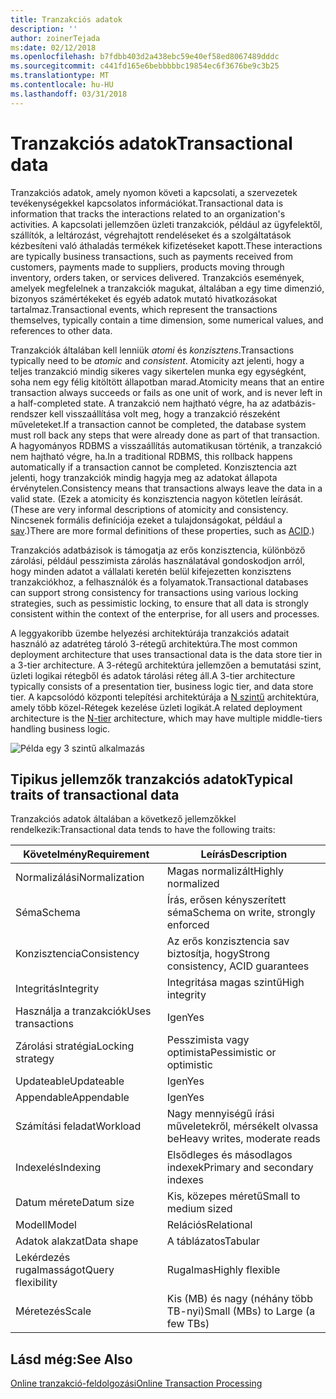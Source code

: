 ```yaml
---
title: Tranzakciós adatok
description: ''
author: zoinerTejada
ms:date: 02/12/2018
ms.openlocfilehash: b7fdbb403d2a438ebc59e40ef58ed8067489dddc
ms.sourcegitcommit: c441fd165e6bebbbbbc19854ec6f3676be9c3b25
ms.translationtype: MT
ms.contentlocale: hu-HU
ms.lasthandoff: 03/31/2018
---
```

# <a name="transactional-data"></a><span data-ttu-id="97645-102">Tranzakciós adatok</span><span class="sxs-lookup"><span data-stu-id="97645-102">Transactional data</span></span>

<span data-ttu-id="97645-103">Tranzakciós adatok, amely nyomon követi a kapcsolati, a szervezetek tevékenységekkel kapcsolatos információkat.</span><span class="sxs-lookup"><span data-stu-id="97645-103">Transactional data is information that tracks the interactions related to an organization's activities.</span></span> <span data-ttu-id="97645-104">A kapcsolati jellemzően üzleti tranzakciók, például az ügyfelektől, szállítók, a leltározást, végrehajtott rendeléseket és a szolgáltatások kézbesíteni való áthaladás termékek kifizetéseket kapott.</span><span class="sxs-lookup"><span data-stu-id="97645-104">These interactions are typically business transactions, such as payments received from customers, payments made to suppliers, products moving through inventory, orders taken, or services delivered.</span></span> <span data-ttu-id="97645-105">Tranzakciós események, amelyek megfelelnek a tranzakciók magukat, általában a egy time dimenzió, bizonyos számértékeket és egyéb adatok mutató hivatkozásokat tartalmaz.</span><span class="sxs-lookup"><span data-stu-id="97645-105">Transactional events, which represent the transactions themselves, typically contain a time dimension, some numerical values, and references to other data.</span></span> 

<span data-ttu-id="97645-106">Tranzakciók általában kell lenniük *atomi* és *konzisztens*.</span><span class="sxs-lookup"><span data-stu-id="97645-106">Transactions typically need to be *atomic* and *consistent*.</span></span> <span data-ttu-id="97645-107">Atomicity azt jelenti, hogy a teljes tranzakció mindig sikeres vagy sikertelen munka egy egységként, soha nem egy félig kitöltött állapotban marad.</span><span class="sxs-lookup"><span data-stu-id="97645-107">Atomicity means that an entire transaction always succeeds or fails as one unit of work, and is never left in a half-completed state.</span></span> <span data-ttu-id="97645-108">A tranzakció nem hajtható végre, ha az adatbázis-rendszer kell visszaállítása volt meg, hogy a tranzakció részeként műveleteket.</span><span class="sxs-lookup"><span data-stu-id="97645-108">If a transaction cannot be completed, the database system must roll back any steps that were already done as part of that transaction.</span></span> <span data-ttu-id="97645-109">A hagyományos RDBMS a visszaállítás automatikusan történik, a tranzakció nem hajtható végre, ha.</span><span class="sxs-lookup"><span data-stu-id="97645-109">In a traditional RDBMS, this rollback happens automatically if a transaction cannot be completed.</span></span> <span data-ttu-id="97645-110">Konzisztencia azt jelenti, hogy tranzakciók mindig hagyja meg az adatokat állapota érvénytelen.</span><span class="sxs-lookup"><span data-stu-id="97645-110">Consistency means that transactions always leave the data in a valid state.</span></span> <span data-ttu-id="97645-111">(Ezek a atomicity és konzisztencia nagyon kötetlen leírását.</span><span class="sxs-lookup"><span data-stu-id="97645-111">(These are very informal descriptions of atomicity and consistency.</span></span> <span data-ttu-id="97645-112">Nincsenek formális definíciója ezeket a tulajdonságokat, például a [sav](https://en.wikipedia.org/wiki/ACID).)</span><span class="sxs-lookup"><span data-stu-id="97645-112">There are more formal definitions of these properties, such as [ACID](https://en.wikipedia.org/wiki/ACID).)</span></span>

<span data-ttu-id="97645-113">Tranzakciós adatbázisok is támogatja az erős konzisztencia, különböző zárolási, például pesszimista zárolás használatával gondoskodjon arról, hogy minden adatot a vállalati keretén belül kifejezetten konzisztens tranzakciókhoz, a felhasználók és a folyamatok.</span><span class="sxs-lookup"><span data-stu-id="97645-113">Transactional databases can support strong consistency for transactions using various locking strategies, such as pessimistic locking, to ensure that all data is strongly consistent within the context of the enterprise, for all users and processes.</span></span> 

<span data-ttu-id="97645-114">A leggyakoribb üzembe helyezési architektúrája tranzakciós adatait használó az adatréteg tároló 3-rétegű architektúra.</span><span class="sxs-lookup"><span data-stu-id="97645-114">The most common deployment architecture that uses transactional data is the data store tier in a 3-tier architecture.</span></span> <span data-ttu-id="97645-115">A 3-rétegű architektúra jellemzően a bemutatási szint, üzleti logikai rétegből és adatok tárolási réteg áll.</span><span class="sxs-lookup"><span data-stu-id="97645-115">A 3-tier architecture typically consists of a presentation tier, business logic tier, and data store tier.</span></span> <span data-ttu-id="97645-116">A kapcsolódó központi telepítési architektúrája a [N szintű](/azure/architecture/guide/architecture-styles/n-tier) architektúra, amely több közel-Rétegek kezelése üzleti logikát.</span><span class="sxs-lookup"><span data-stu-id="97645-116">A related deployment architecture is the [N-tier](/azure/architecture/guide/architecture-styles/n-tier) architecture, which may have multiple middle-tiers handling business logic.</span></span>

![Példa egy 3 szintű alkalmazás](./images/three-tier-application.png)

## <a name="typical-traits-of-transactional-data"></a><span data-ttu-id="97645-118">Tipikus jellemzők tranzakciós adatok</span><span class="sxs-lookup"><span data-stu-id="97645-118">Typical traits of transactional data</span></span>

<span data-ttu-id="97645-119">Tranzakciós adatok általában a következő jellemzőkkel rendelkezik:</span><span class="sxs-lookup"><span data-stu-id="97645-119">Transactional data tends to have the following traits:</span></span>

| <span data-ttu-id="97645-120">Követelmény</span><span class="sxs-lookup"><span data-stu-id="97645-120">Requirement</span></span> | <span data-ttu-id="97645-121">Leírás</span><span class="sxs-lookup"><span data-stu-id="97645-121">Description</span></span> |
| --- | --- |
| <span data-ttu-id="97645-122">Normalizálási</span><span class="sxs-lookup"><span data-stu-id="97645-122">Normalization</span></span> | <span data-ttu-id="97645-123">Magas normalizált</span><span class="sxs-lookup"><span data-stu-id="97645-123">Highly normalized</span></span> |
| <span data-ttu-id="97645-124">Séma</span><span class="sxs-lookup"><span data-stu-id="97645-124">Schema</span></span> | <span data-ttu-id="97645-125">Írás, erősen kényszerített séma</span><span class="sxs-lookup"><span data-stu-id="97645-125">Schema on write, strongly enforced</span></span>|
| <span data-ttu-id="97645-126">Konzisztencia</span><span class="sxs-lookup"><span data-stu-id="97645-126">Consistency</span></span> | <span data-ttu-id="97645-127">Az erős konzisztencia sav biztosítja, hogy</span><span class="sxs-lookup"><span data-stu-id="97645-127">Strong consistency, ACID guarantees</span></span> |
| <span data-ttu-id="97645-128">Integritás</span><span class="sxs-lookup"><span data-stu-id="97645-128">Integrity</span></span> | <span data-ttu-id="97645-129">Integritása magas szintű</span><span class="sxs-lookup"><span data-stu-id="97645-129">High integrity</span></span> |
| <span data-ttu-id="97645-130">Használja a tranzakciók</span><span class="sxs-lookup"><span data-stu-id="97645-130">Uses transactions</span></span> | <span data-ttu-id="97645-131">Igen</span><span class="sxs-lookup"><span data-stu-id="97645-131">Yes</span></span> |
| <span data-ttu-id="97645-132">Zárolási stratégia</span><span class="sxs-lookup"><span data-stu-id="97645-132">Locking strategy</span></span> | <span data-ttu-id="97645-133">Pesszimista vagy optimista</span><span class="sxs-lookup"><span data-stu-id="97645-133">Pessimistic or optimistic</span></span>|
| <span data-ttu-id="97645-134">Updateable</span><span class="sxs-lookup"><span data-stu-id="97645-134">Updateable</span></span> | <span data-ttu-id="97645-135">Igen</span><span class="sxs-lookup"><span data-stu-id="97645-135">Yes</span></span> |
| <span data-ttu-id="97645-136">Appendable</span><span class="sxs-lookup"><span data-stu-id="97645-136">Appendable</span></span> | <span data-ttu-id="97645-137">Igen</span><span class="sxs-lookup"><span data-stu-id="97645-137">Yes</span></span> |
| <span data-ttu-id="97645-138">Számítási feladat</span><span class="sxs-lookup"><span data-stu-id="97645-138">Workload</span></span> | <span data-ttu-id="97645-139">Nagy mennyiségű írási műveletekről, mérsékelt olvassa be</span><span class="sxs-lookup"><span data-stu-id="97645-139">Heavy writes, moderate reads</span></span> |
| <span data-ttu-id="97645-140">Indexelés</span><span class="sxs-lookup"><span data-stu-id="97645-140">Indexing</span></span> | <span data-ttu-id="97645-141">Elsődleges és másodlagos indexek</span><span class="sxs-lookup"><span data-stu-id="97645-141">Primary and secondary indexes</span></span> |
| <span data-ttu-id="97645-142">Datum mérete</span><span class="sxs-lookup"><span data-stu-id="97645-142">Datum size</span></span> | <span data-ttu-id="97645-143">Kis, közepes méretű</span><span class="sxs-lookup"><span data-stu-id="97645-143">Small to medium sized</span></span> |
| <span data-ttu-id="97645-144">Modell</span><span class="sxs-lookup"><span data-stu-id="97645-144">Model</span></span> | <span data-ttu-id="97645-145">Relációs</span><span class="sxs-lookup"><span data-stu-id="97645-145">Relational</span></span> |
| <span data-ttu-id="97645-146">Adatok alakzat</span><span class="sxs-lookup"><span data-stu-id="97645-146">Data shape</span></span> | <span data-ttu-id="97645-147">A táblázatos</span><span class="sxs-lookup"><span data-stu-id="97645-147">Tabular</span></span> |
| <span data-ttu-id="97645-148">Lekérdezés rugalmasságot</span><span class="sxs-lookup"><span data-stu-id="97645-148">Query flexibility</span></span> | <span data-ttu-id="97645-149">Rugalmas</span><span class="sxs-lookup"><span data-stu-id="97645-149">Highly flexible</span></span> |
| <span data-ttu-id="97645-150">Méretezés</span><span class="sxs-lookup"><span data-stu-id="97645-150">Scale</span></span> | <span data-ttu-id="97645-151">Kis (MB) és nagy (néhány több TB-nyi)</span><span class="sxs-lookup"><span data-stu-id="97645-151">Small (MBs) to Large (a few TBs)</span></span> | 

## <a name="see-also"></a><span data-ttu-id="97645-152">Lásd még:</span><span class="sxs-lookup"><span data-stu-id="97645-152">See Also</span></span>

[<span data-ttu-id="97645-153">Online tranzakció-feldolgozási</span><span class="sxs-lookup"><span data-stu-id="97645-153">Online Transaction Processing</span></span>](../scenarios/online-transaction-processing.md)
